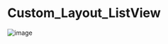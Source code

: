 # Custom_Layout_ListView

![image](https://github.com/salauddin96/Custom_Layout_ListView/assets/142373727/be051d66-256d-4b18-91a5-94ef9cbbb5e9)

